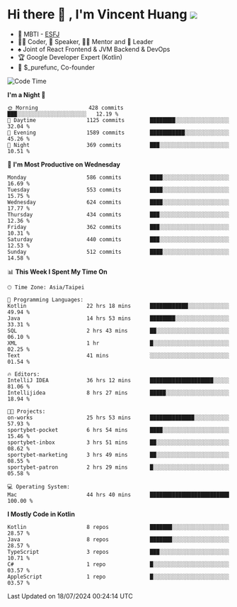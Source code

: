 # Hi there 👋 , I'm Vincent Huang ![](https://komarev.com/ghpvc/?username=Jian-Min-Huang)
- 👀 MBTI - [ESFJ](https://www.16personalities.com/esfj-personality)
- 👨‍💻 Coder, 🎤 Speaker, 👨‍🏫 Mentor and 🚀 Leader
- ♠️ Joint of React Frontend & JVM Backend & DevOps
- 🏆 Google Developer Expert (Kotlin)
- 💼 $_purefunc, Co-founder

<!--START_SECTION:waka-->
![Code Time](http://img.shields.io/badge/Code%20Time-4%2C089%20hrs%2031%20mins-blue)

**I'm a Night 🦉** 

```text
🌞 Morning                428 commits         ███░░░░░░░░░░░░░░░░░░░░░░   12.19 % 
🌆 Daytime                1125 commits        ████████░░░░░░░░░░░░░░░░░   32.04 % 
🌃 Evening                1589 commits        ███████████░░░░░░░░░░░░░░   45.26 % 
🌙 Night                  369 commits         ███░░░░░░░░░░░░░░░░░░░░░░   10.51 % 
```
📅 **I'm Most Productive on Wednesday** 

```text
Monday                   586 commits         ████░░░░░░░░░░░░░░░░░░░░░   16.69 % 
Tuesday                  553 commits         ████░░░░░░░░░░░░░░░░░░░░░   15.75 % 
Wednesday                624 commits         ████░░░░░░░░░░░░░░░░░░░░░   17.77 % 
Thursday                 434 commits         ███░░░░░░░░░░░░░░░░░░░░░░   12.36 % 
Friday                   362 commits         ███░░░░░░░░░░░░░░░░░░░░░░   10.31 % 
Saturday                 440 commits         ███░░░░░░░░░░░░░░░░░░░░░░   12.53 % 
Sunday                   512 commits         ████░░░░░░░░░░░░░░░░░░░░░   14.58 % 
```


📊 **This Week I Spent My Time On** 

```text
🕑︎ Time Zone: Asia/Taipei

💬 Programming Languages: 
Kotlin                   22 hrs 18 mins      ████████████░░░░░░░░░░░░░   49.94 % 
Java                     14 hrs 53 mins      ████████░░░░░░░░░░░░░░░░░   33.31 % 
SQL                      2 hrs 43 mins       ██░░░░░░░░░░░░░░░░░░░░░░░   06.10 % 
XML                      1 hr                █░░░░░░░░░░░░░░░░░░░░░░░░   02.25 % 
Text                     41 mins             ░░░░░░░░░░░░░░░░░░░░░░░░░   01.54 % 

🔥 Editors: 
IntelliJ IDEA            36 hrs 12 mins      ████████████████████░░░░░   81.06 % 
Intellijidea             8 hrs 27 mins       █████░░░░░░░░░░░░░░░░░░░░   18.94 % 

🐱‍💻 Projects: 
on-works                 25 hrs 53 mins      ██████████████░░░░░░░░░░░   57.93 % 
sportybet-pocket         6 hrs 54 mins       ████░░░░░░░░░░░░░░░░░░░░░   15.46 % 
sportybet-inbox          3 hrs 51 mins       ██░░░░░░░░░░░░░░░░░░░░░░░   08.62 % 
sportybet-marketing      3 hrs 49 mins       ██░░░░░░░░░░░░░░░░░░░░░░░   08.55 % 
sportybet-patron         2 hrs 29 mins       █░░░░░░░░░░░░░░░░░░░░░░░░   05.58 % 

💻 Operating System: 
Mac                      44 hrs 40 mins      █████████████████████████   100.00 % 
```

**I Mostly Code in Kotlin** 

```text
Kotlin                   8 repos             ███████░░░░░░░░░░░░░░░░░░   28.57 % 
Java                     8 repos             ███████░░░░░░░░░░░░░░░░░░   28.57 % 
TypeScript               3 repos             ███░░░░░░░░░░░░░░░░░░░░░░   10.71 % 
C#                       1 repo              █░░░░░░░░░░░░░░░░░░░░░░░░   03.57 % 
AppleScript              1 repo              █░░░░░░░░░░░░░░░░░░░░░░░░   03.57 % 
```




 Last Updated on 18/07/2024 00:24:14 UTC
<!--END_SECTION:waka-->
